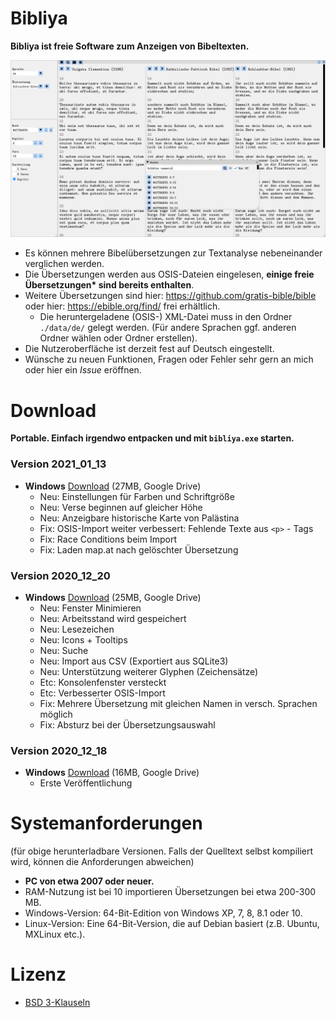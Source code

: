 # Bibliya

**Bibliya ist freie Software zum Anzeigen von Bibeltexten.**

![bildschirmfoto](/screenshot.png)

+ Es können mehrere Bibelübersetzungen zur Textanalyse nebeneinander verglichen werden.
+ Die Übersetzungen werden aus OSIS-Dateien eingelesen, **einige freie Übersetzungen\* sind bereits enthalten**. 
+ Weitere Übersetzungen sind hier: https://github.com/gratis-bible/bible oder hier: https://ebible.org/find/ frei erhältlich.
    + Die heruntergeladene (OSIS-) XML-Datei muss in den Ordner `./data/de/` gelegt werden. (Für andere Sprachen ggf. anderen Ordner wählen oder Ordner erstellen).
+ Die Nutzeroberfläche ist derzeit fest auf Deutsch eingestellt.
+ Wünsche zu neuen Funktionen, Fragen oder Fehler sehr gern an mich oder hier ein _Issue_ eröffnen.

# Download
**Portable. Einfach irgendwo entpacken und mit `bibliya.exe` starten.**
### Version 2021_01_13
+ **Windows** [Download](https://drive.google.com/file/d/1bYWOMPRbtVXzT85tj15iTiYK9iQTUN-f) (27MB, Google Drive)
  + Neu: Einstellungen für Farben und Schriftgröße
  + Neu: Verse beginnen auf gleicher Höhe
  + Neu: Anzeigbare historische Karte von Palästina
  + Fix: OSIS-Import weiter verbessert: Fehlende Texte aus `<p>` - Tags
  + Fix: Race Conditions beim Import
  + Fix: Laden map.at nach gelöschter Übersetzung

### Version 2020_12_20
+ **Windows** [Download](https://drive.google.com/file/d/19nk4hd9sUFcNDow1cXqgNTKCZw8h7WGe) (25MB, Google Drive)
  + Neu: Fenster Minimieren
  + Neu: Arbeitsstand wird gespeichert
  + Neu: Lesezeichen
  + Neu: Icons + Tooltips
  + Neu: Suche
  + Neu: Import aus CSV (Exportiert aus SQLite3)
  + Neu: Unterstützung weiterer Glyphen (Zeichensätze)
  + Etc: Konsolenfenster versteckt
  + Etc: Verbesserter OSIS-Import
  + Fix: Mehrere Übersetzung mit gleichen Namen in versch. Sprachen möglich
  + Fix: Absturz bei der Übersetzungsauswahl

### Version 2020_12_18
+ **Windows** [Download](https://drive.google.com/file/d/1AbgRRBiBqjHNMqs08IzDzE_lexQ1w3nX) (16MB, Google Drive)
  + Erste Veröffentlichung
  
# Systemanforderungen
(für obige herunterladbare Versionen. Falls der Quelltext selbst kompiliert wird, können die Anforderungen abweichen)
+ **PC von etwa 2007 oder neuer.**
+ RAM-Nutzung ist bei 10 importieren Übersetzungen bei etwa 200-300 MB.
+ Windows-Version: 64-Bit-Edition von Windows XP, 7, 8, 8.1 oder 10.
+ Linux-Version: Eine 64-Bit-Version, die auf Debian basiert (z.B. Ubuntu, MXLinux etc.).

# Lizenz
+ [BSD 3-Klauseln](LICENSE)
